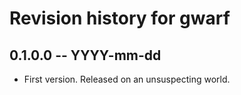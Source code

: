 # Revision history for gwarf

## 0.1.0.0  -- YYYY-mm-dd

* First version. Released on an unsuspecting world.
